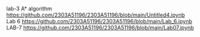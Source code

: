 lab-3 A* algorithm
https://github.com/2303A51196/2303A51196/blob/main/Untitled4.ipynb<br>
Lab 6
https://github.com/2303A51196/2303A51196/blob/main/Lab_6.ipynb
LAB-7
https://github.com/2303A51196/2303A51196/blob/main/Lab07.ipynb
